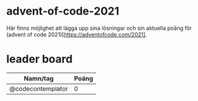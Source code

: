 # advent-of-code-2021

Här finns möjlighet att lägga upp sina lösningar och sin aktuella poäng för (advent of code 2021)[https://adventofcode.com/2021].

# leader board
| Namn/tag           | Poäng         |
| ------------------ | ------------- |
| @codecontemplator  | 0             |
